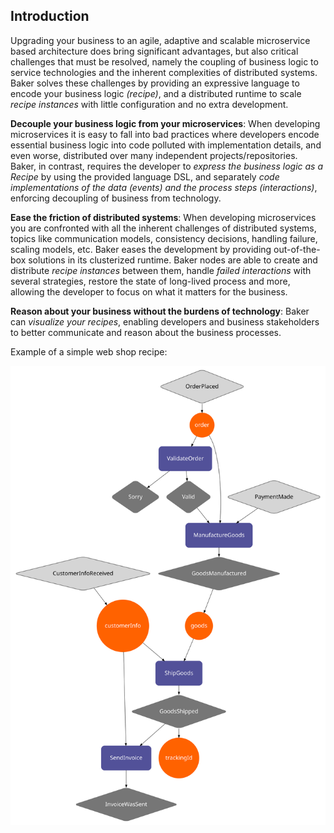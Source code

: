 ## Introduction

Upgrading your business to an agile, adaptive and scalable microservice based architecture does bring significant advantages, 
but also critical challenges that must be resolved, namely the coupling of business logic to service 
technologies and the inherent complexities of distributed systems. Baker solves these challenges by providing an expressive 
language to encode your business logic _(recipe)_, and a distributed runtime to scale _recipe instances_ with little 
configuration and no extra development. 

**Decouple your business logic from your microservices**: When developing microservices it is easy to fall into bad practices 
where developers encode essential business logic into code polluted with implementation details, and even worse, distributed 
over many independent projects/repositories. Baker, in contrast, requires the developer to _express the business logic as a 
Recipe_ by using the provided language DSL, and separately _code implementations of the data (events) and the process steps 
(interactions)_, enforcing decoupling of business from technology.

**Ease the friction of distributed systems**: When developing microservices you are confronted with all the inherent 
challenges of distributed systems, topics like communication models, consistency decisions, handling failure, scaling 
models, etc. Baker eases the development by providing out-of-the-box solutions in its clusterized runtime. Baker nodes 
are able to create and distribute _recipe instances_ between them, handle _failed interactions_ with several strategies, 
restore the state of long-lived process and more, allowing the developer to focus on what it matters for the business.

**Reason about your business without the burdens of technology**: Baker can _visualize your recipes_, enabling developers 
and business stakeholders to better communicate and reason about the business processes.

Example of a simple web shop recipe:

![](images/webshop.svg)
